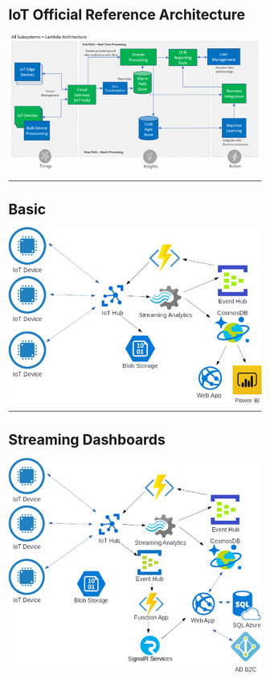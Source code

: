 # IoT Official Reference Architecture
![full](/Images/IoTRef/OfficialReferenceArchitecture.png)

---
# Basic
![full](/Images/IoTRef/Basic.png)


---
# Streaming Dashboards
![full](/Images/IoTRef/StreamingDashboards.png)
